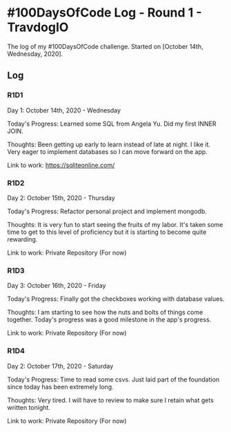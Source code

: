 # #100DaysOfCode Log - Round 1 - TravdogIO

The log of my #100DaysOfCode challenge. Started on [October 14th, Wednesday, 2020].

## Log

### R1D1 
Day 1: October 14th, 2020 - Wednesday

Today's Progress: Learned some SQL from Angela Yu. Did my first INNER JOIN.

Thoughts: Been getting up early to learn instead of late at night. I like it. Very eager to implement databases so I can move forward on the app.

Link to work: https://sqliteonline.com/

### R1D2
Day 2: October 15th, 2020 - Thursday 

Today's Progress: Refactor personal project and implement mongodb. 

Thoughts: It is very fun to start seeing the fruits of my labor. It's taken some time to get to this level of proficiency but it is starting to become quite rewarding. 

Link to work: Private Repository (For now)

### R1D3
Day 3: October 16th, 2020 - Friday 

Today's Progress: Finally got the checkboxes working with database values.

Thoughts: I am starting to see how the nuts and bolts of things come together. Today's progress was a good milestone in the app's progress.

Link to work: Private Repository (For now) 

### R1D4
Day 2: October 17th, 2020 - Saturday

Today's Progress: Time to read some csvs. Just laid part of the foundation since today has been extremely long.

Thoughts: Very tired. I will have to review to make sure I retain what gets written tonight.

Link to work: Private Repository (For now) 


